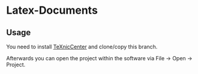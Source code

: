 Latex-Documents
===============

## Usage

You need to install [TeXnicCenter](http://www.texniccenter.org/) and clone/copy this branch.

Afterwards you can open the project within the software via File -> Open -> Project.
